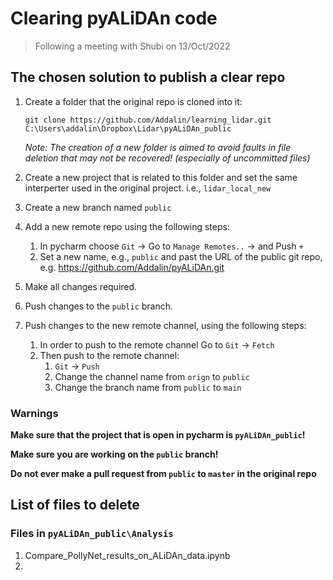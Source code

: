 # Clearing pyALiDAn code
> Following a meeting with Shubi on 13/Oct/2022
## The chosen solution to publish a clear repo 
1. Create a folder that the original repo is cloned into it:

   `git clone https://github.com/Addalin/learning_lidar.git C:\Users\addalin\Dropbox\Lidar\pyALiDAn_public` 
   
   *Note: The creation of a new folder is aimed to avoid faults in file deletion that may not be recovered! (especially of uncommitted files)* 
3. Create a new project that is related to this folder and set the same interperter used in the original project. i.e., `lidar_local_new`
4. Create a new branch named `public` 
5. Add a new remote repo using the following steps: 

   1. In pycharm choose `Git` -> Go to `Manage Remotes..` -> and Push `+`
   4. Set a new name, e.g., `public` and past the URL of the public git repo, e.g. https://github.com/Addalin/pyALiDAn.git

6. Make all changes required.
7. Push changes to the `public` branch. 
8. Push changes to the new remote channel, using the following steps:
   1. In order to push to the remote channel Go to `Git` -> `Fetch`
   2. Then push to the remote channel:
      1. `Git` -> `Push`
      2. Change the channel name from `orign` to `public` 
      3. Change the branch name from `public` to `main`

### Warnings
**Make sure that the project that is open in pycharm is `pyALiDAn_public`!**

**Make sure you are working on the `public` branch!**

**Do not ever make a pull request from `public` to `master` in the original repo**

## List of files to delete
### Files in `pyALiDAn_public\Analysis`
1. Compare_PollyNet_results_on_ALiDAn_data.ipynb
2. 

